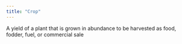```yaml
---
title: "Crop"
---
```

A yield of a plant that is grown in abundance to be harvested as food, fodder, fuel, or commercial sale

